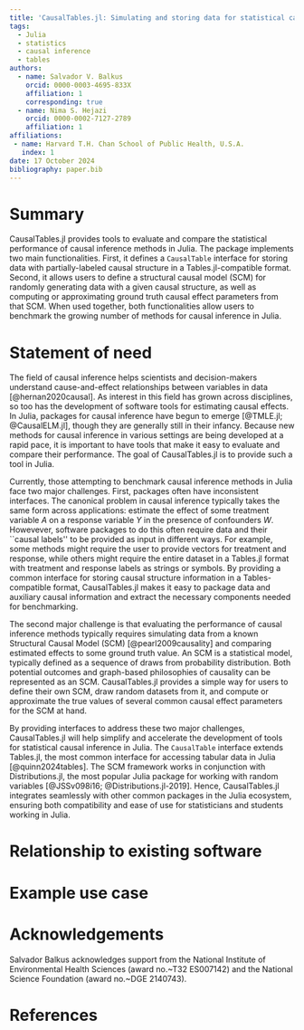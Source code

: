 ```yaml
---
title: 'CausalTables.jl: Simulating and storing data for statistical causal inference in Julia'
tags:
  - Julia
  - statistics
  - causal inference
  - tables
authors:
  - name: Salvador V. Balkus
    orcid: 0000-0003-4695-833X
    affiliation: 1
    corresponding: true 
  - name: Nima S. Hejazi
    orcid: 0000-0002-7127-2789
    affiliation: 1
affiliations:
 - name: Harvard T.H. Chan School of Public Health, U.S.A.
   index: 1
date: 17 October 2024
bibliography: paper.bib
---
```


# Summary

CausalTables.jl provides tools to evaluate and compare the statistical performance of causal inference methods in Julia. The package implements two main functionalities. First, it defines a `CausalTable` interface for storing data with partially-labeled causal structure in a Tables.jl-compatible format. Second, it allows users to define a structural causal model (SCM) for randomly generating data with a given causal structure, as well as computing or approximating ground truth causal effect parameters from that SCM. When used together, both functionalities allow users to benchmark the growing number of methods for causal inference in Julia. 

# Statement of need

The field of causal inference helps scientists and decision-makers understand cause-and-effect relationships between variables in data [@hernan2020causal]. As interest in this field has grown across disciplines, so too has the development of software tools for estimating causal effects. In Julia, packages for causal inference have begun to emerge [@TMLE.jl; @CausalELM.jl], though they are generally still in their infancy. Because new methods for causal inference in various settings are being developed at a rapid pace, it is important to have tools that make it easy to evaluate and compare their performance. The goal of CausalTables.jl is to provide such a tool in Julia. 

Currently, those attempting to benchmark causal inference methods in Julia face two major challenges. First, packages often have inconsistent interfaces. The canonical problem in causal inference typically takes the same form across applications: estimate the effect of some treatment variable $A$ on a response variable $Y$ in the presence of confounders $W$. Howevever, software packages to do this often require data and their ``causal labels'' to be provided as input in different ways. For example, some methods might require the user to provide vectors for treatment and response, while others might require the entire dataset in a Tables.jl format with treatment and response labels as strings or symbols. By providing a common interface for storing causal structure information in a Tables-compatible format, CausalTables.jl makes it easy to package data and auxiliary causal information and extract the necessary components needed for benchmarking. 

The second major challenge is that evaluating the performance of causal inference methods typically requires simulating data from a known Structural Causal Model (SCM) [@pearl2009causality] and comparing estimated effects to some ground truth value. An SCM is a statistical model, typically defined as a sequence of draws from probability distribution. Both potential outcomes and graph-based philosophies of causality can be represented as an SCM. CausalTables.jl provides a simple way for users to define their own SCM, draw random datasets from it, and compute or approximate the true values of several common causal effect parameters for the SCM at hand.

By providing interfaces to address these two major challenges, CausalTables.jl will help simplify and accelerate the development of tools for statistical causal inference in Julia. The `CausalTable` interface extends Tables.jl, the most common interface for accessing tabular data in Julia [@quinn2024tables]. The SCM framework works in conjunction with Distributions.jl, the most popular Julia package for working with random variables [@JSSv098i16; @Distributions.jl-2019]. Hence, CausalTables.jl integrates seamlessly with other common packages in the Julia ecosystem, ensuring both compatibility and ease of use for statisticians and students working in Julia. 

# Relationship to existing software

# Example use case

# Acknowledgements

Salvador Balkus acknowledges support from the National Institute of Environmental Health Sciences (award no.~T32 ES007142) and the National Science Foundation (award no.~DGE 2140743).

# References